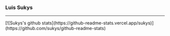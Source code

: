 ### Luis Sukys



<hr />
[![Sukys's github stats](https://github-readme-stats.vercel.app/sukys)](https://github.com/sukys/github-readme-stats)
